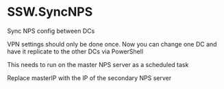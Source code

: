 # SSW.SyncNPS
Sync NPS config between DCs

VPN settings should only be done once. Now you can change one DC and have it replicate to the other DCs via PowerShell

This needs to run on the master NPS server as a scheduled task

Replace masterIP with the IP of the secondary NPS server
